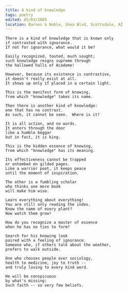 ```yaml
---
title: A kind of knowledge
tags: poetry
edited: 05/03/2005
location: Barnes & Noble, Shea Blvd, Scottsdale, AZ
---
```


    There is a kind of knowledge that is known only
    if contrasted with ignorance.
    If not for ignorance, what would it be?

    Easily recognized, touted, much sought;
    such knowledge reigns supreme through
    the hallowed halls of Academe!

    However, because its existence is contrastive,
    it doesn't really exist at all.
    It shows up only if placed in a certain light.

    This is the manifest form of knowing,
    from which "knowledge" takes its name.

    Then there is another kind of knowledge:
    one that has no contrast.
    As such, it cannot be seen.  Where is it?

    It is all action, and no words.
    It enters through the door
    like a humble beggar
    but in fact, it is king.

    This is the hidden essence of knowing,
    from which "knowledge" has its meaning.

    Its effectiveness cannot be trapped
    or entombed on gilded pages.
    Like a warrior poet, it keeps peace
    until the moment of inspiration.

    The other is a fumbling scholar
    who thinks one more book
    will make him wise.

    Learn everything about everything!
    You are still only reading the index.
    Know the name of every plant?
    Now watch them grow!

    How do you recognize a master of essence
    when he has no ties to form?

    Search for his knowing look
    paired with a feeling of ignorance.
    Someone who, if others talk about the weather,
    prefers to walk outside.

    One who chooses people over sociology,
    health to medicine, joy to truth --
    and truly loving to every kind word.

    He will be conspicuous
    by what's missing:
    Such faith -- so very few beliefs.


